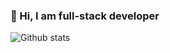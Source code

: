 ### 👋 Hi, I am full-stack developer 

<!--
**BivekMali/BivekMali** is a ✨ _special_ ✨ repository because its `README.md` (this file) appears on your GitHub profile.

Here are some ideas to get you started:

- 🔭 I’m currently working on my own prject
- 🌱 I’m currently learning Asp.Net Core
- 🤔 I’m looking for help with on entry level projects
- 💬 Ask me about full-stack development and problem solving. I am the fond of resolving logical problems
- 📫 How to reach me: www.linkedin.com/in/bivek-mali-a05990192
- ⚡ Fun fact: Brigther the sun easier the problem.I am morning person 😄
-->

![Github stats](https://github-readme-stats.vercel.app/api?username=BivekMali)
